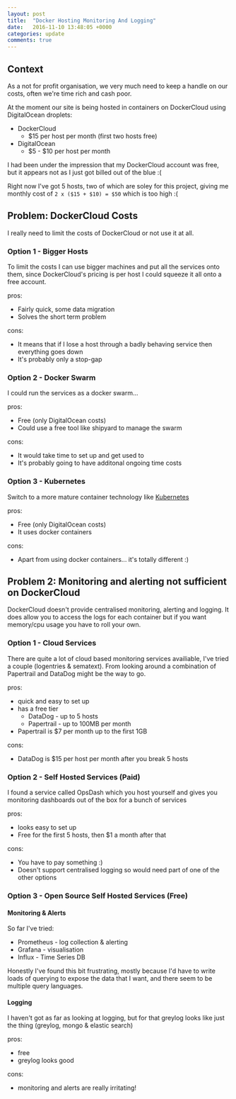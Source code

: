 ```yaml
---
layout: post
title:  "Docker Hosting Monitoring And Logging"
date:   2016-11-10 13:48:05 +0000
categories: update
comments: true
---
```


## Context

As a not for profit organisation, we very much need to keep a handle on our
costs, often we're time rich and cash poor.

At the moment our site is being hosted in containers on DockerCloud using 
DigitalOcean droplets: 

* DockerCloud
  * $15 per host per month (first two hosts free)
* DigitalOcean
  * $5 - $10 per host per month

I had been under the impression that my DockerCloud account was free, but it 
appears not as I just got billed out of the blue :(

Right now I've got 5 hosts, two of which are soley for this project, giving me
monthly cost of `2 x ($15 + $10) = $50` which is too high :(

## Problem: DockerCloud Costs

I really need to limit the costs of DockerCloud or not use it at all. 

### Option 1 - Bigger Hosts

To limit the costs I can use bigger machines and put all the services onto them,
since DockerCloud's pricing is per host I could squeeze it all onto a free account.

pros:

* Fairly quick, some data migration
* Solves the short term problem

cons:

* It means that if I lose a host through a badly behaving service then everything goes down
* It's probably only a stop-gap

### Option 2 - Docker Swarm

I could run the services as a docker swarm...

pros:

* Free (only DigitalOcean costs)
* Could use a free tool like shipyard to manage the swarm

cons:

* It would take time to set up and get used to
* It's probably going to have additonal ongoing time costs

### Option 3 - Kubernetes

Switch to a more mature container technology like [Kubernetes](https://technologyconversations.com/2015/11/04/docker-clustering-tools-compared-kubernetes-vs-docker-swarm)

pros:

* Free (only DigitalOcean costs)
* It uses docker containers

cons:

* Apart from using docker containers... it's totally different :)

## Problem 2: Monitoring and alerting not sufficient on DockerCloud

DockerCloud doesn't provide centralised monitoring, alerting and logging. It does
allow you to access the logs for each container but if you want memory/cpu usage
you have to roll your own.

### Option 1 - Cloud Services

There are quite a lot of cloud based monitoring services availiable, I've tried
a couple (logentries & sematext). From looking around a combination of Papertrail
and DataDog might be the way to go.

pros:

* quick and easy to set up
* has a free tier
  * DataDog - up to 5 hosts
  * Papertrail - up to 100MB per month
* Papertrail is $7 per month up to the first 1GB

cons:

* DataDog is $15 per host per month after you break 5 hosts

### Option 2 - Self Hosted Services (Paid)

I found a service called OpsDash which you host yourself and gives you monitoring
dashboards out of the box for a bunch of services

pros:

* looks easy to set up
* Free for the first 5 hosts, then $1 a month after that

cons:

* You have to pay something :)
* Doesn't support centralised logging so would need part of one of the other options

### Option 3 - Open Source Self Hosted Services (Free)

#### Monitoring & Alerts

So far I've tried:

* Prometheus - log collection & alerting
* Grafana - visualisation
* Influx - Time Series DB

Honestly I've found this bit frustrating, mostly because I'd have to write loads
of querying to expose the data that I want, and there seem to be multiple query 
languages.

#### Logging

I haven't got as far as looking at logging, but for that greylog looks like just
the thing (greylog, mongo & elastic search)

pros:
  * free
  * greylog looks good
  
cons:
  * monitoring and alerts are really irritating!
  


